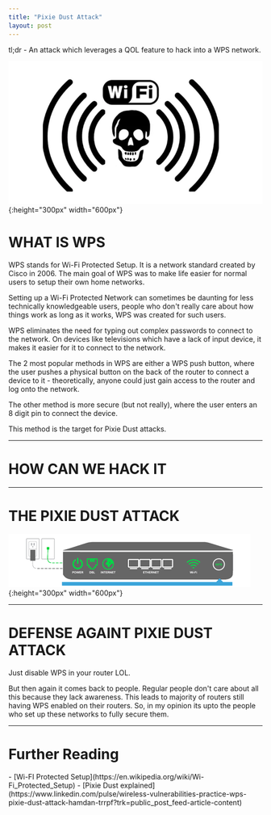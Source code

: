 ```yaml
---
title: "Pixie Dust Attack"
layout: post
---
```



tl;dr - An attack which leverages a QOL feature to hack into a WPS network.


![pixie dust](/assets/images/pixie_dust_1.webp){:height="300px" width="600px"}


<h1>WHAT IS WPS</h1>
WPS stands for Wi-Fi Protected Setup. It is a network standard created by Cisco in 2006. The main goal of WPS was to make life easier for normal users to setup their own home networks.

Setting up a Wi-Fi Protected Network can sometimes be daunting for less technically knowledgeable users, people who don't really care about how things work as long as it works, WPS was created for such users.

WPS eliminates the need for typing out complex passwords to connect to the network. On devices like televisions which have a lack of input device, it makes it easier for it to connect to the network.

The 2 most popular methods in WPS are either a WPS push button, where the user pushes a physical button on the back of the router to connect a device to it - theoretically, anyone could just gain access to the router and log onto the network.

The other method is more secure (but not really), where the user enters an 8 digit pin to connect the device.

This method is the target for Pixie Dust attacks.

---

<h1>HOW CAN WE HACK IT</h1>

---

<h1>THE PIXIE DUST ATTACK</h1>


![pixie dust](/assets/images/pixie_dust_2.png){:height="300px" width="600px"}


---

<h1>DEFENSE AGAINT PIXIE DUST ATTACK</h1>
Just disable WPS in your router LOL.

But then again it comes back to people. Regular people don't care about all this because they lack awareness. This leads to majority of routers still having WPS enabled on their routers. So, in my opinion its upto the people who set up these networks to fully secure them.

---

<h1>Further Reading</h1>
- [Wi-FI Protected Setup](https://en.wikipedia.org/wiki/Wi-Fi_Protected_Setup)
- [Pixie Dust explained](https://www.linkedin.com/pulse/wireless-vulnerabilities-practice-wps-pixie-dust-attack-hamdan-trrpf?trk=public_post_feed-article-content)



